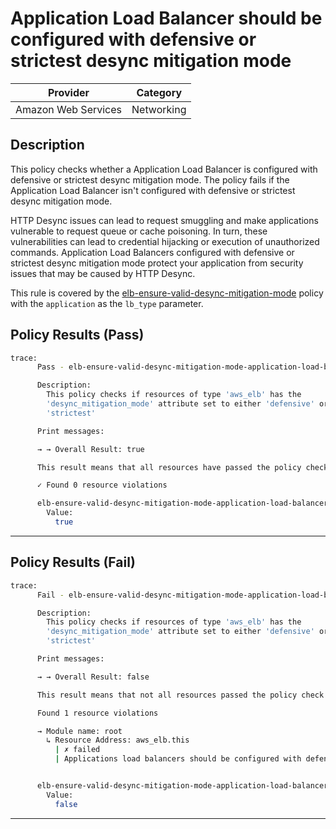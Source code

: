 # Application Load Balancer should be configured with defensive or strictest desync mitigation mode

| Provider            | Category     |
|---------------------|--------------|
| Amazon Web Services | Networking   |

## Description

This policy checks whether a Application Load Balancer is configured with defensive or strictest desync mitigation mode. The policy fails if the Application Load Balancer isn't configured with defensive or strictest desync mitigation mode.

HTTP Desync issues can lead to request smuggling and make applications vulnerable to request queue or cache poisoning. In turn, these vulnerabilities can lead to credential hijacking or execution of unauthorized commands. Application Load Balancers configured with defensive or strictest desync mitigation mode protect your application from security issues that may be caused by HTTP Desync.

This rule is covered by the [elb-ensure-valid-desync-mitigation-mode](../../policies/elb-ensure-valid-desync-mitigation-mode.sentinel) policy with the `application` as the `lb_type` parameter.

## Policy Results (Pass)
```bash
trace:
      Pass - elb-ensure-valid-desync-mitigation-mode-application-load-balancer.sentinel

      Description:
        This policy checks if resources of type 'aws_elb' has the
        'desync_mitigation_mode' attribute set to either 'defensive' or
        'strictest'

      Print messages:

      → → Overall Result: true

      This result means that all resources have passed the policy check for the policy elb-ensure-valid-desync-mitigation-mode.

      ✓ Found 0 resource violations

      elb-ensure-valid-desync-mitigation-mode-application-load-balancer.sentinel:45:1 - Rule "main"
        Value:
          true
```

---

## Policy Results (Fail)
```bash
trace:
      Fail - elb-ensure-valid-desync-mitigation-mode-application-load-balancer.sentinel

      Description:
        This policy checks if resources of type 'aws_elb' has the
        'desync_mitigation_mode' attribute set to either 'defensive' or
        'strictest'

      Print messages:

      → → Overall Result: false

      This result means that not all resources passed the policy check and the protected behavior is not allowed for the policy elb-ensure-valid-desync-mitigation-mode.

      Found 1 resource violations

      → Module name: root
        ↳ Resource Address: aws_elb.this
          | ✗ failed
          | Applications load balancers should be configured with defensive or strictest desync mitigation mode. Refer to https://docs.aws.amazon.com/securityhub/latest/userguide/elb-controls.html#elb-12 for more details.


      elb-ensure-valid-desync-mitigation-mode-application-load-balancer.sentinel:45:1 - Rule "main"
        Value:
          false
```

---